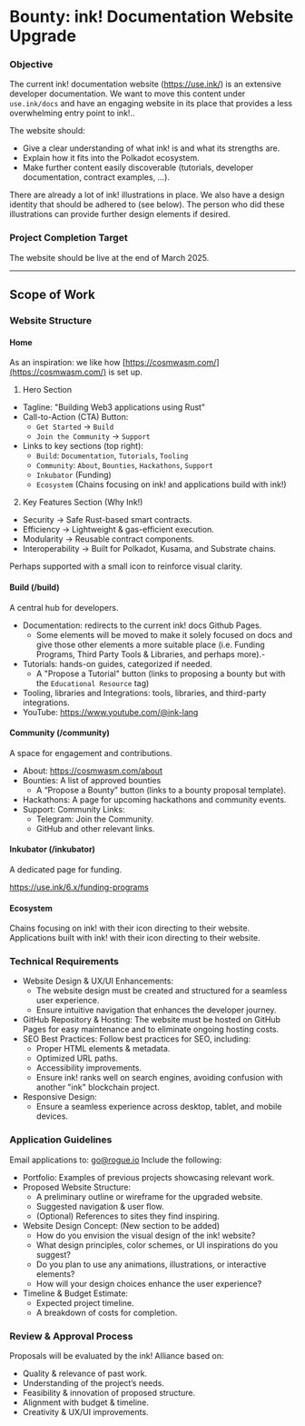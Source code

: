 # Bounty: ink! Documentation Website Upgrade

### Objective

The current ink! documentation website (https://use.ink/) is an extensive developer documentation. We want to move this content under `use.ink/docs` and have an engaging website in its place that provides a less overwhelming entry point to ink!.. 

The website should:
- Give a clear understanding of what ink! is and what its strengths are.
- Explain how it fits into the Polkadot ecosystem.
- Make further content easily discoverable (tutorials, developer documentation, contract examples, …).

There are already a lot of ink! illustrations in place. We also have a design identity that should be adhered to (see below). The person who did these illustrations can provide further design elements if desired.

### Project Completion Target

The website should be live at the end of March 2025.

---

## Scope of Work

### Website Structure

#### Home 
As an inspiration: we like how [https://cosmwasm.com/](https://cosmwasm.com/) is set up.
1. Hero Section
- Tagline: "Building Web3 applications using Rust"
- Call-to-Action (CTA) Button: 
  - `Get Started` → `Build`
  - `Join the Community` -> `Support`
- Links to key sections (top right):
    - `Build`: `Documentation`, `Tutorials`, `Tooling`
    - `Community`: `About`, `Bounties`, `Hackathons`, `Support`
    - `Inkubator` (Funding)
    - `Ecosystem` (Chains focusing on ink! and applications build with ink!)

2. Key Features Section (Why Ink!)
  - Security → Safe Rust-based smart contracts. 
  - Efficiency → Lightweight & gas-efficient execution. 
  - Modularity → Reusable contract components. 
  - Interoperability → Built for Polkadot, Kusama, and Substrate chains.

Perhaps supported with a small icon to reinforce visual clarity.

#### Build (/build)

A central hub for developers.

- Documentation: redirects to the current ink! docs Github Pages.
  - Some elements will be moved to make it solely focused on docs and give those other elements a more suitable place (i.e. Funding Programs, Third Party Tools & Libraries, and perhaps more).-
- Tutorials: hands-on guides, categorized if needed.
  - A "Propose a Tutorial" button (links to proposing a bounty but with the `Educational Resource` tag)
- Tooling, libraries and Integrations: tools, libraries, and third-party integrations.
- YouTube: https://www.youtube.com/@ink-lang

#### Community (/community)

A space for engagement and contributions.

- About: https://cosmwasm.com/about
- Bounties: A list of approved bounties 
  - A “Propose a Bounty” button (links to a bounty proposal template).
- Hackathons: A page for upcoming hackathons and community events.
- Support: Community Links:
  - Telegram: Join the Community.
  - GitHub and other relevant links.
 
#### Inkubator (/inkubator)

A dedicated page for funding.

https://use.ink/6.x/funding-programs

#### Ecosystem

Chains focusing on ink! with their icon directing to their website.
Applications built with ink! with their icon directing to their website.

### Technical Requirements
- Website Design & UX/UI Enhancements:
  - The website design must be created and structured for a seamless user experience.
  - Ensure intuitive navigation that enhances the developer journey.
- GitHub Repository & Hosting: The website must be hosted on GitHub Pages for easy maintenance and to eliminate ongoing hosting costs.
- SEO Best Practices: Follow best practices for SEO, including:
  - Proper HTML elements & metadata.
  - Optimized URL paths.
  - Accessibility improvements.
  - Ensure ink! ranks well on search engines, avoiding confusion with another "ink" blockchain project.
- Responsive Design:
  - Ensure a seamless experience across desktop, tablet, and mobile devices.
  
### Application Guidelines
Email applications to: go@rogue.io
Include the following:
- Portfolio: Examples of previous projects showcasing relevant work.
- Proposed Website Structure:
  - A preliminary outline or wireframe for the upgraded website.
  - Suggested navigation & user flow.
  - (Optional) References to sites they find inspiring.
- Website Design Concept: (New section to be added)
  - How do you envision the visual design of the ink! website?
  - What design principles, color schemes, or UI inspirations do you suggest?
  - Do you plan to use any animations, illustrations, or interactive elements?
  - How will your design choices enhance the user experience?
- Timeline & Budget Estimate:
  - Expected project timeline.
  - A breakdown of costs for completion.

### Review & Approval Process
Proposals will be evaluated by the ink! Alliance based on:
- Quality & relevance of past work.
- Understanding of the project’s needs.
- Feasibility & innovation of proposed structure.
- Alignment with budget & timeline.
- Creativity & UX/UI improvements.